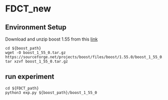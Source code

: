 # FDCT_new

## Environment Setup

Download and unzip boost 1.55 from this [link](https://sourceforge.net/projects/boost/files/boost/1.55.0/boost_1_55_0.tar.gz/download)

```
cd ${boost_path}
wget -O boost_1_55_0.tar.gz https://sourceforge.net/projects/boost/files/boost/1.55.0/boost_1_55_0.tar.gz/download
tar xzvf boost_1_55_0.tar.gz
```

## run experiment
```
cd ${FDCT_path}
python3 exp.py ${boost_path}/boost_1_55_0
```
